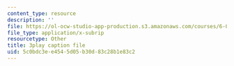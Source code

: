 ```yaml
---
content_type: resource
description: ''
file: https://ol-ocw-studio-app-production.s3.amazonaws.com/courses/6-042j-mathematics-for-computer-science-spring-2015/5c0bdc3ee4545d05b30d83c28b1e83c2_g2mOvmC1TKc.vtt
file_type: application/x-subrip
resourcetype: Other
title: 3play caption file
uid: 5c0bdc3e-e454-5d05-b30d-83c28b1e83c2
---
```

